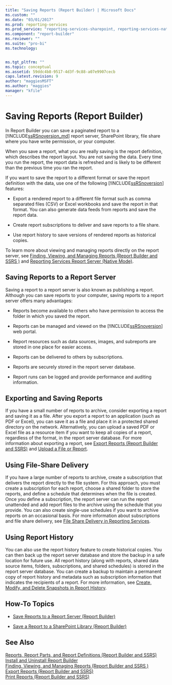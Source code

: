 ```yaml
---
title: "Saving Reports (Report Builder) | Microsoft Docs"
ms.custom: ""
ms.date: "03/01/2017"
ms.prod: reporting-services
ms.prod_service: "reporting-services-sharepoint, reporting-services-native"
ms.component: "report-builder"
ms.reviewer: ""
ms.suite: "pro-bi"
ms.technology: 


ms.tgt_pltfrm: ""
ms.topic: conceptual
ms.assetid: 59ddc4b8-9517-4d3f-9c88-a07e9907cecb
caps.latest.revision: 9
author: "maggiesMSFT"
ms.author: "maggies"
manager: "kfile"
---
```

# Saving Reports (Report Builder)
  In Report Builder you can save a paginated report to a [!INCLUDE[ssRSnoversion_md](../../includes/ssrsnoversion-md.md)] report server, SharePoint library, file share where you have write permission, or your computer. 
  
When you save a report, what you are really saving is the report definition, which describes the report layout. You are not saving the data. Every time you run the report, the report data is refreshed and is likely to be different than the previous time you ran the report.  
  
 If you want to save the report to a different format or save the report definition with the data, use one of the following [!INCLUDE[ssRSnoversion](../../includes/ssrsnoversion-md.md)] features:  
  
-   Export a rendered report to a different file format such as comma separated files (CSV) or Excel workbooks and save the report in that format. You can also generate data feeds from reports and save the report data.  
  
-   Create report subscriptions to deliver and save reports to a file share.  
  
-   Use report history to save versions of rendered reports as historical copies.  
  
 To learn more about viewing and managing reports directly on the report server, see [Finding, Viewing, and Managing Reports &#40;Report Builder and SSRS &#41;](../../reporting-services/report-builder/finding-viewing-and-managing-reports-report-builder-and-ssrs.md) and [Reporting Services Report Server &#40;Native Mode&#41;](../../reporting-services/report-server/reporting-services-report-server-native-mode.md).  
  
##  <a name="SavingReportDefinitions"></a> Saving Reports to a Report Server  
  Saving a report to a report server is also known as publishing a report. Although you can save reports to your computer, saving reports to a report server offers many advantages:  
  
-   Reports become available to others who have permission to access the folder in which you saved the report.  
  
-   Reports can be managed and viewed on the [!INCLUDE[ssRSnoversion](../../includes/ssrsnoversion-md.md)] web portal.  
  
-   Report resources such as data sources, images, and subreports are stored in one place for easier access.  
  
-   Reports can be delivered to others by subscriptions.  
  
-   Reports are securely stored in the report server database.  
  
-   Report runs can be logged and provide performance and auditing information.  
  
##  <a name="ExportingAndSavingReports"></a> Exporting and Saving Reports  
 If you have a small number of reports to archive, consider exporting a report and saving it as a file. After you export a report to an application (such as PDF or Excel), you can save it as a file and place it in a protected shared directory on the network. Alternatively, you can upload a saved PDF or Excel file as a resource item if you want to keep all copies of a report, regardless of the format, in the report server database. For more information about exporting a report, see [Export Reports &#40;Report Builder and SSRS&#41;](../../reporting-services/report-builder/export-reports-report-builder-and-ssrs.md) and [Upload a File or Report](../../reporting-services/reports/upload-a-file-or-report-report-manager.md).  
  
##  <a name="UsingFileShareDelivery"></a> Using File-Share Delivery  
 If you have a large number of reports to archive, create a subscription that delivers the report directly to the file system. For this approach, you must create a subscription for each report, choose a shared folder to store the reports, and define a schedule that determines when the file is created. Once you define a subscription, the report server can run the report unattended and add report files to the archive using the schedule that you provide. You can also create single-use schedules if you want to archive reports on an occasional basis. For more information about subscriptions and file share delivery, see [File Share Delivery in Reporting Services](../../reporting-services/subscriptions/file-share-delivery-in-reporting-services.md).  
  
##  <a name="UsingReportHistory"></a> Using Report History  
 You can also use the report history feature to create historical copies. You can then back up the report server database and store the backup in a safe location for future use. All report history (along with reports, shared data source items, folders, subscriptions, and shared schedules) is stored in the report server database. You can create a backup to maintain a permanent copy of report history and metadata such as subscription information that indicates the recipients of a report. For more information, see [Create, Modify, and Delete Snapshots in Report History](../../reporting-services/report-server/create-modify-and-delete-snapshots-in-report-history.md).  
 
##  <a name="HowTo"></a> How-To Topics  
  
-   [Save Reports to a Report Server &#40;Report Builder&#41;](../../reporting-services/report-builder/save-reports-to-a-report-server-report-builder.md)  
  
-   [Save a Report to a SharePoint Library &#40;Report Builder&#41;](../../reporting-services/report-builder/save-a-report-to-a-sharepoint-library-report-builder.md)  
   
## See Also  
 [Reports, Report Parts, and Report Definitions &#40;Report Builder and SSRS&#41;](../../reporting-services/report-design/reports-report-parts-and-report-definitions-report-builder-and-ssrs.md)   
 [Install and Uninstall Report Builder](http://msdn.microsoft.com/library/2c9a5814-17bf-4947-8fb3-6269e7caa416)   
 [Finding, Viewing, and Managing Reports &#40;Report Builder and SSRS &#41;](../../reporting-services/report-builder/finding-viewing-and-managing-reports-report-builder-and-ssrs.md)   
 [Export Reports &#40;Report Builder and SSRS&#41;](../../reporting-services/report-builder/export-reports-report-builder-and-ssrs.md)   
 [Print Reports &#40;Report Builder and SSRS&#41;](../../reporting-services/report-builder/print-reports-report-builder-and-ssrs.md)  
  
  

